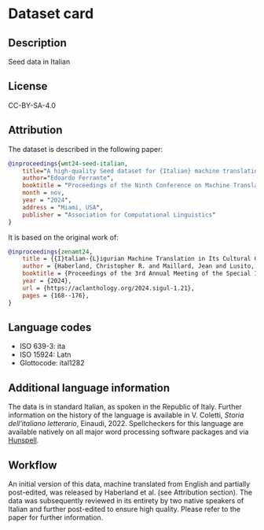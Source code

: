 # Dataset card

## Description

Seed data in Italian

## License

CC-BY-SA-4.0

## Attribution

The dataset is described in the following paper:
```bibtex
@inproceedings{wmt24-seed-italian,
    title="A high-quality Seed dataset for {Italian} machine translation",
    author="Edoardo Ferrante",
    booktitle = "Proceedings of the Ninth Conference on Machine Translation",
    month = nov,
    year = "2024",
    address = "Miami, USA",
    publisher = "Association for Computational Linguistics"
}
```

It is based on the original work of:
```bibtex
@inproceedings{zenamt24,
    title = {{I}talian-{L}igurian Machine Translation in Its Cultural Context},
    author = {Haberland, Christopher R. and Maillard, Jean and Lusito, Stefano},
    booktitle = {Proceedings of the 3rd Annual Meeting of the Special Interest Group on Under-resourced Languages @ {LREC}-{COLING} 2024},
    year = {2024},
    url = {https://aclanthology.org/2024.sigul-1.21},
    pages = {168--176},
}
```

## Language codes

* ISO 639-3: ita
* ISO 15924: Latn
* Glottocode: ital1282

## Additional language information

The data is in standard Italian, as spoken in the Republic of Italy. Further information on the history of the language is available in V. Coletti, _Storia dell'italiano letterario_, Einaudi, 2022. Spellcheckers for this language are available natively on all major word processing software packages and via [Hunspell](https://hunspell.github.io).

## Workflow

An initial version of this data, machine translated from English and partially post-edited, was released by Haberland et al. (see Attribution section). The data was subsequently reviewed in its entirety by two native speakers of Italian and further post-edited to ensure high quality. Please refer to the paper for further information.
